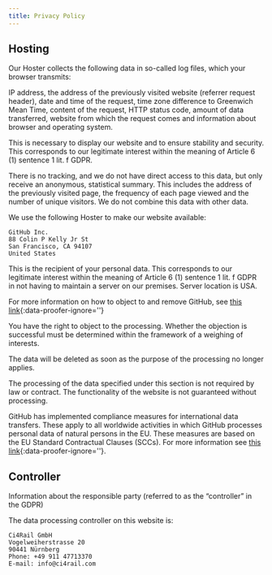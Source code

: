 ```yaml
---
title: Privacy Policy
---
```


## Hosting 

Our Hoster collects the following data in so-called log files, which your browser transmits:

IP address, the address of the previously visited website (referrer request header), date and time of the request, time zone difference to Greenwich Mean Time, content of the request, HTTP status code, amount of data transferred, website from which the request comes and information about browser and operating system.

This is necessary to display our website and to ensure stability and security. This corresponds to our legitimate interest within the meaning of Article 6 (1) sentence 1 lit. f GDPR.

There is no tracking, and we do not have direct access to this data, but only receive an anonymous, statistical summary. This includes the address of the previously visited page, the frequency of each page viewed and the number of unique visitors. We do not combine this data with other data.

We use the following Hoster to make our website available:

    GitHub Inc.
    88 Colin P Kelly Jr St
    San Francisco, CA 94107
    United States

This is the recipient of your personal data. This corresponds to our legitimate interest within the meaning of Article 6 (1) sentence 1 lit. f GDPR in not having to maintain a server on our premises. Server location is USA.

For more information on how to object to and remove GitHub, see [this link](https://docs.github.com/en/free-pro-team@latest/github/site-policy/github-privacy-statement#github-pages){:data-proofer-ignore=''}

You have the right to object to the processing. Whether the objection is successful must be determined within the framework of a weighing of interests.

The data will be deleted as soon as the purpose of the processing no longer applies.

The processing of the data specified under this section is not required by law or contract. The functionality of the website is not guaranteed without processing.

GitHub has implemented compliance measures for international data transfers. These apply to all worldwide activities in which GitHub processes personal data of natural persons in the EU. These measures are based on the EU Standard Contractual Clauses (SCCs). For more information see [this link](https://docs.github.com/en/free-pro-team@latest/github/site-policy/github-data-protection-addendum#attachment-1–the-standard-contractual-clauses-processors){:data-proofer-ignore=''}.


## Controller

Information about the responsible party (referred to as the “controller” in the GDPR)

The data processing controller on this website is:

    Ci4Rail GmbH
    Vogelweiherstrasse 20
    90441 Nürnberg
    Phone: +49 911 47713370
    E-mail: info@ci4rail.com

